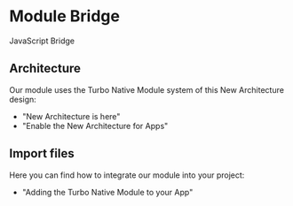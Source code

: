 # Module Bridge

JavaScript Bridge

## Architecture

Our module uses the Turbo Native Module system of this New Architecture design:
- "New Architecture is here"  
  [](https://reactnative.dev/blog/2024/10/23/the-new-architecture-is-here)
- "Enable the New Architecture for Apps"  
  [](https://github.com/reactwg/react-native-new-architecture/blob/main/docs/enable-apps.md)

## Import files

Here you can find how to integrate our module into your project:
- "Adding the Turbo Native Module to your App"  
  [](https://github.com/reactwg/react-native-new-architecture/blob/main/docs/turbo-modules.md#5-adding-the-turbo-native-module-to-your-app)
